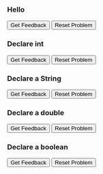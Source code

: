 ### Hello
<div id="hello-sortableTrash" class="sortable-code"></div> 
<div id="hello-sortable" class="sortable-code"></div> 
<div style="clear:both;"></div> 
<p> 
    <input id="hello-feedbackLink" value="Get Feedback" type="button" /> 
    <input id="hello-newInstanceLink" value="Reset Problem" type="button" /> 
</p> 
<script type="text/javascript"> 
(function(){
  var initial = "public class Hello {\n" +
    "  public static void main(String[] args) {\n" +
    "    System.out.println(&quot;Hello, world!&quot;);\n" +
    "  }\n" +
    "}";
  var parsonsPuzzle = new ParsonsWidget({
    "sortableId": "hello-sortable",
    "max_wrong_lines": 10,
    "grader": ParsonsWidget._graders.LineBasedGrader,
    "exec_limit": 2500,
    "can_indent": true,
    "x_indent": 50,
    "lang": "en",
    "show_feedback": true
  });
  parsonsPuzzle.init(initial);
  parsonsPuzzle.shuffleLines();
  $("#hello-newInstanceLink").click(function(event){ 
      event.preventDefault(); 
      parsonsPuzzle.shuffleLines(); 
  }); 
  $("#hello-feedbackLink").click(function(event){ 
      event.preventDefault(); 
      parsonsPuzzle.getFeedback(); 
  }); 
})(); 
</script>

### Declare int
<div id="jumps-sortableTrash" class="sortable-code"></div> 
<div id="jumps-sortable" class="sortable-code"></div> 
<div style="clear:both;"></div> 
<p> 
    <input id="jumps-feedbackLink" value="Get Feedback" type="button" /> 
    <input id="jumps-newInstanceLink" value="Reset Problem" type="button" /> 
</p> 
<script type="text/javascript"> 
(function(){
  var initial = "public class Hello {\n" +
    "  public static void main(String[] args) {\n" +
    "    int numJumps = 300;\n" +
    "    System.out.println(&quot;I can jump &quot; + numJumps + &quot; times.&quot;);\n" +
    "  }\n" +
    "}";
  var parsonsPuzzle = new ParsonsWidget({
    "sortableId": "jumps-sortable",
    "max_wrong_lines": 10,
    "grader": ParsonsWidget._graders.LineBasedGrader,
    "exec_limit": 2500,
    "can_indent": true,
    "x_indent": 50,
    "lang": "en",
    "show_feedback": true
  });
  parsonsPuzzle.init(initial);
  parsonsPuzzle.shuffleLines();
  $("#jumps-newInstanceLink").click(function(event){ 
      event.preventDefault(); 
      parsonsPuzzle.shuffleLines(); 
  }); 
  $("#jumps-feedbackLink").click(function(event){ 
      event.preventDefault(); 
      parsonsPuzzle.getFeedback(); 
  }); 
})(); 
</script>

### Declare a String
<div id="declareString-sortableTrash" class="sortable-code"></div> 
<div id="declareString-sortable" class="sortable-code"></div> 
<div style="clear:both;"></div> 
<p> 
    <input id="declareString-feedbackLink" value="Get Feedback" type="button" /> 
    <input id="declareString-newInstanceLink" value="Reset Problem" type="button" /> 
</p> 
<script type="text/javascript"> 
(function(){
  var initial = "public class DeclareString {\n" +
    "	public static void main(String[] args) {\n" +
    "    	String myName = &quot;Ishmael&quot;;\n" +
    "        System.out.println(&quot;Call me &quot; + myName);\n" +
    "    }\n" +
    "}";
  var parsonsPuzzle = new ParsonsWidget({
    "sortableId": "declareString-sortable",
    "max_wrong_lines": 10,
    "grader": ParsonsWidget._graders.LineBasedGrader,
    "exec_limit": 2500,
    "can_indent": true,
    "x_indent": 50,
    "lang": "en",
    "show_feedback": true
  });
  parsonsPuzzle.init(initial);
  parsonsPuzzle.shuffleLines();
  $("#declareString-newInstanceLink").click(function(event){ 
      event.preventDefault(); 
      parsonsPuzzle.shuffleLines(); 
  }); 
  $("#declareString-feedbackLink").click(function(event){ 
      event.preventDefault(); 
      parsonsPuzzle.getFeedback(); 
  }); 
})(); 
</script>

### Declare a double
<div id="declareDouble-sortableTrash" class="sortable-code"></div> 
<div id="declareDouble-sortable" class="sortable-code"></div> 
<div style="clear:both;"></div> 
<p> 
    <input id="declareDouble-feedbackLink" value="Get Feedback" type="button" /> 
    <input id="declareDouble-newInstanceLink" value="Reset Problem" type="button" /> 
</p> 
<script type="text/javascript"> 
(function(){
  var initial = "public class DeclareDouble {\n" +
    "	public static void main(String[] args) {\n" +
    "    	double height;\n" +
    "        height = 1.81;\n" +
    "        System.out.println(&quot;I am &quot; + height + &quot; meters tall.&quot;);\n" +
    "    }\n" +
    "}";
  var parsonsPuzzle = new ParsonsWidget({
    "sortableId": "declareDouble-sortable",
    "max_wrong_lines": 10,
    "grader": ParsonsWidget._graders.LineBasedGrader,
    "exec_limit": 2500,
    "can_indent": true,
    "x_indent": 50,
    "lang": "en",
    "show_feedback": true,
    "trashId": "declareDouble-sortableTrash"
  });
  parsonsPuzzle.init(initial);
  parsonsPuzzle.shuffleLines();
  $("#declareDouble-newInstanceLink").click(function(event){ 
      event.preventDefault(); 
      parsonsPuzzle.shuffleLines(); 
  }); 
  $("#declareDouble-feedbackLink").click(function(event){ 
      event.preventDefault(); 
      parsonsPuzzle.getFeedback(); 
  }); 
})(); 
</script>

### Declare a boolean
<div id="declareBoolean-sortableTrash" class="sortable-code"></div> 
<div id="declareBoolean-sortable" class="sortable-code"></div> 
<div style="clear:both;"></div> 
<p> 
    <input id="declareBoolean-feedbackLink" value="Get Feedback" type="button" /> 
    <input id="declareBoolean-newInstanceLink" value="Reset Problem" type="button" /> 
</p> 
<script type="text/javascript"> 
(function(){
  var initial = "public class DeclareBoolean {\n" +
    "	public static void main(String[] args) {\n" +
    "    	boolean isRad = true;\n" +
    "        System.out.println(&quot;It is &quot; + isRad + &quot; that skiing is rad.&quot;);\n" +
    "    }\n" +
    "}";
  var parsonsPuzzle = new ParsonsWidget({
    "sortableId": "declareBoolean-sortable",
    "max_wrong_lines": 10,
    "grader": ParsonsWidget._graders.LineBasedGrader,
    "exec_limit": 2500,
    "can_indent": true,
    "x_indent": 50,
    "lang": "en",
    "show_feedback": true,
    "trashId": "declareBoolean-sortableTrash"
  });
  parsonsPuzzle.init(initial);
  parsonsPuzzle.shuffleLines();
  $("#declareBoolean-newInstanceLink").click(function(event){ 
      event.preventDefault(); 
      parsonsPuzzle.shuffleLines(); 
  }); 
  $("#declareBoolean-feedbackLink").click(function(event){ 
      event.preventDefault(); 
      parsonsPuzzle.getFeedback(); 
  }); 
})(); 
</script>